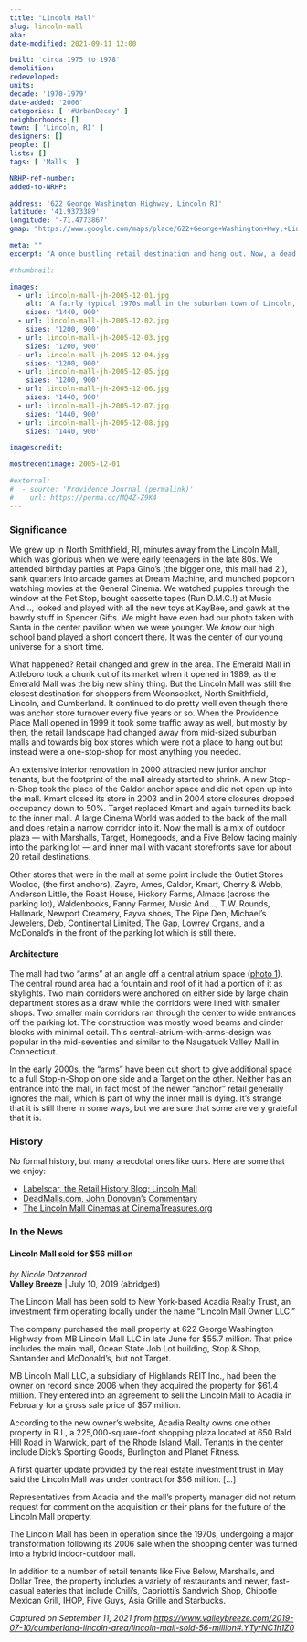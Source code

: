 ```yaml
---
title: "Lincoln Mall"
slug: lincoln-mall
aka:
date-modified: 2021-09-11 12:00

built: 'circa 1975 to 1978'
demolition:
redeveloped:
units:
decade: '1970-1979'
date-added: '2006'
categories: [ '#UrbanDecay' ]
neighborhoods: []
town: [ 'Lincoln, RI' ]
designers: []
people: []
lists: []
tags: [ 'Malls' ]

NRHP-ref-number:
added-to-NRHP:

address: '622 George Washington Highway, Lincoln RI'
latitude: '41.9373389'
longitude: '-71.4773867'
gmap: "https://www.google.com/maps/place/622+George+Washington+Hwy,+Lincoln,+RI+02865/@41.9373389,-71.4773867,17z/data=!3m1!4b1!4m5!3m4!1s0x89e44244222e1a1b:0x555815243b1c69d4!8m2!3d41.9373389!4d-71.475198"

meta: ""
excerpt: "A once bustling retail destination and hang out. Now, a dead mall? Not quite yet…"

#thumbnail:

images:
  - url: lincoln-mall-jh-2005-12-01.jpg
    alt: 'A fairly typical 1970s mall in the suburban town of Lincoln, RI. Originally built as two wings with an anchor on each end centered around a rotunda-style atrium, the wings have been shortened dramatically as retail anchors have turned their back to the mall and faced the parking lots.'
    sizes: '1440, 900'
  - url: lincoln-mall-jh-2005-12-02.jpg
    sizes: '1200, 900'
  - url: lincoln-mall-jh-2005-12-03.jpg
    sizes: '1200, 900'
  - url: lincoln-mall-jh-2005-12-04.jpg
    sizes: '1200, 900'
  - url: lincoln-mall-jh-2005-12-05.jpg
    sizes: '1200, 900'
  - url: lincoln-mall-jh-2005-12-06.jpg
    sizes: '1440, 900'
  - url: lincoln-mall-jh-2005-12-07.jpg
    sizes: '1440, 900'
  - url: lincoln-mall-jh-2005-12-08.jpg
    sizes: '1440, 900'

imagescredit:

mostrecentimage: 2005-12-01

#external:
#  - source: 'Providence Journal (permalink)'
#    url: https://perma.cc/MQ4Z-Z9K4
---
```


### Significance

We grew up in North Smithfield, RI, minutes away from the Lincoln Mall, which was glorious when we were early teenagers in the late 80s. We attended birthday parties at Papa Gino’s (the bigger one, this mall had 2!), sank quarters into arcade games at Dream Machine, and munched popcorn watching movies at the General Cinema. We watched puppies through the window at the Pet Stop, bought cassette tapes (Run D.M.C.!) at Music And…, looked and played with all the new toys at KayBee, and gawk at the bawdy stuff in Spencer Gifts. We might have even had our photo taken with Santa in the center pavilion when we were younger. We _know_ our high school band played a short concert there. It was the center of our young universe for a short time.

What happened? Retail changed and grew in the area. The Emerald Mall in Attleboro took a chunk out of its market when it opened in 1989, as the Emerald Mall was the big new shiny thing. But the Lincoln Mall was still the closest destination for shoppers from Woonsocket, North Smithfield, Lincoln, and Cumberland. It continued to do pretty well even though there was anchor store turnover every five years or so. When the Providence Place Mall opened in 1999 it took some traffic away as well, but mostly by then, the retail landscape had changed away from mid-sized suburban malls and towards big box stores which were not a place to hang out but instead were a one-stop-shop for most anything you needed.

An extensive interior renovation in 2000 attracted new junior anchor tenants, but the footprint of the mall already started to shrink. A new Stop-n-Shop took the place of the Caldor anchor space and did not open up into the mall. Kmart closed its store in 2003 and in 2004 store closures dropped occupancy down to 50%. Target replaced Kmart and again turned its back to the inner mall. A large Cinema World was added to the back of the mall and does retain a narrow corridor into it. Now the mall is a mix of outdoor plaza — with Marshalls, Target, Homegoods, and a Five Below facing mainly into the parking lot — and inner mall with vacant storefronts save for about 20 retail destinations.

Other stores that were in the mall at some point include the Outlet Stores Woolco, (the first anchors), Zayre, Ames, Caldor, Kmart, Cherry & Webb, Anderson Little, the Roast House, Hickory Farms, Almacs (across the parking lot), Waldenbooks, Fanny Farmer, Music And…, T.W. Rounds, Hallmark, Newport Creamery, Fayva shoes, The Pipe Den, Michael’s Jewelers, Deb, Continental Limited, The Gap, Lowrey Organs, and a McDonald’s in the front of the parking lot which is still there.

#### Architecture

The mall had two “arms” at an angle off a central atrium space ([photo 1](#photo-lincoln-mall-jh-2005-12-01)). The central round area had a fountain and roof of it had a portion of it as skylights. Two main corridors were anchored on either side by large chain department stores as a draw while the corridors were lined with smaller shops. Two smaller main corridors ran through the center to wide entrances off the parking lot. The construction was mostly wood beams and cinder blocks with minimal detail. This central-atrium-with-arms-design was popular in the mid-seventies and similar to the Naugatuck Valley Mall in Connecticut.

In the early 2000s, the “arms” have been cut short to give additional space to a full Stop-n-Shop on one side and a Target on the other. Neither has an entrance into the mall, in fact most of the newer “anchor” retail generally ignores the mall, which is part of why the inner mall is dying. It’s strange that it is still there in some ways, but we are sure that some are very grateful that it is.


### History

No formal history, but many anecdotal ones like ours. Here are some that we enjoy:

+ [Labelscar, the Retail History Blog: Lincoln Mall](http://www.labelscar.com/rhode-island/lincoln-mall)
+ [DeadMalls.com, John Donovan’s Commentary](http://www.deadmalls.com/malls/lincoln_mall_ri.html)
+ [The Lincoln Mall Cinemas at CinemaTreasures.org](http://cinematreasures.org/theaters/6779)


### In the News

#### Lincoln Mall sold for $56 million

_by Nicole Dotzenrod_  
**Valley Breeze** | July 10, 2019 (abridged)

The Lincoln Mall has been sold to New York-based Acadia Realty Trust, an investment firm operating locally under the name “Lincoln Mall Owner LLC.”

The company purchased the mall property at 622 George Washington Highway from MB Lincoln Mall LLC in late June for $55.7 million. That price includes the main mall, Ocean State Job Lot building, Stop & Shop, Santander and McDonald’s, but not Target.

MB Lincoln Mall LLC, a subsidiary of Highlands REIT Inc., had been the owner on record since 2006 when they acquired the property for $61.4 million. They entered into an agreement to sell the Lincoln Mall to Acadia in February for a gross sale price of $57 million.

According to the new owner’s website, Acadia Realty owns one other property in R.I., a 225,000-square-foot shopping plaza located at 650 Bald Hill Road in Warwick, part of the Rhode Island Mall. Tenants in the center include Dick’s Sporting Goods, Burlington and Planet Fitness.

A first quarter update provided by the real estate investment trust in May said the Lincoln Mall was under contract for $56 million. […]

Representatives from Acadia and the mall’s property manager did not return request for comment on the acquisition or their plans for the future of the Lincoln Mall property.

The Lincoln Mall has been in operation since the 1970s, undergoing a major transformation following its 2006 sale when the shopping center was turned into a hybrid indoor-outdoor mall.

In addition to a number of retail tenants like Five Below, Marshalls, and Dollar Tree, the property includes a variety of restaurants and newer, fast-casual eateries that include Chili’s, Capriotti’s Sandwich Shop, Chipotle Mexican Grill, IHOP, Five Guys, Asia Grille and Starbucks.

_Captured on September 11, 2021 from https://www.valleybreeze.com/2019-07-10/cumberland-lincoln-area/lincoln-mall-sold-56-million#.YTyrNC1h1Z0_
